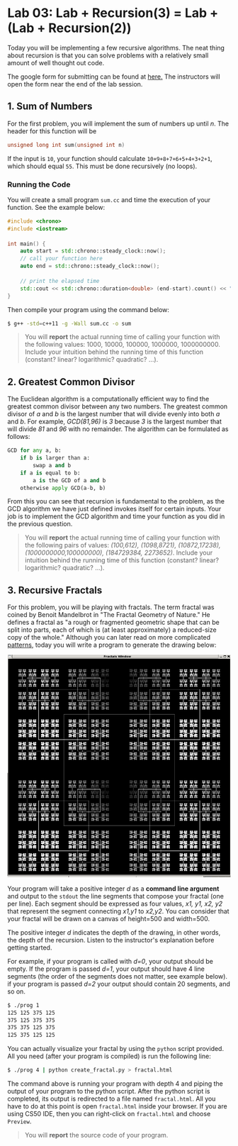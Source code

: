 # Lab 03: Lab + Recursion(3) = Lab + (Lab + Recursion(2))

Today you will be implementing a few recursive algorithms. The neat thing about recursion is that you can solve problems with a relatively small amount of well thought out code.

The google form for submitting can be found at [here.](https://docs.google.com/forms/d/e/1FAIpQLSd43A_6lWQOpTA5uFMDK90GErP6kyfgBkeUvFJ87HI-CT02RA/viewform?usp=sf_link) The instructors will open the form near the end of the lab session.

## 1. Sum of Numbers

For the first problem, you will implement the sum of numbers up until _n_. The header for this function will be

```c++
unsigned long int sum(unsigned int n)
```

If the input is `10`, your function should calculate `10+9+8+7+6+5+4+3+2+1`, which should equal `55`.  This must be done recursively (no loops).

### Running the Code

You will create a small program `sum.cc` and time the execution of your function.  See the example below:

```c++
#include <chrono>
#include <iostream>

int main() {
    auto start = std::chrono::steady_clock::now();
    // call your function here
    auto end = std::chrono::steady_clock::now();
    
    // print the elapsed time
    std::cout << std::chrono::duration<double> (end-start).count() << " seconds" << std::endl;
}
```

Then compile your program using the command below:
```bash
$ g++ -std=c++11 -g -Wall sum.cc -o sum
```

>You will **report** the actual running time of calling your function with the following values: 1000, 10000, 100000, 1000000, 1000000000.  Include your intuition behind the running time of this function (constant? linear? logarithmic? quadratic? ...).


## 2. Greatest Common Divisor

The Euclidean algorithm is a computationally efficient way to find the greatest common divisor between any two numbers.
The greatest common divisor of _a_ and _b_ is the largest number that will divide evenly into both _a_ and _b_.
For example, _GCD(81,96)_ is _3_ because _3_ is the largest number that will divide _81_ and _96_ with no remainder.  The algorithm can be formulated as follows:

```python
GCD for any a, b:
    if b is larger than a:
        swap a and b
    if a is equal to b:
        a is the GCD of a and b
    otherwise apply GCD(a-b, b)
```

From this you can see that recursion is fundamental to the problem, as the GCD algorithm we have just defined invokes itself for certain inputs.  Your job is to implement the GCD algorithm and time your function as you did in the previous question.

>You will **report** the actual running time of calling your function with the following pairs of values: _(100,612), (1098,8721), (10872,17238), (1000000000,100000000), (184729384, 2273652)_.  Include your intuition behind the running time of this function (constant? linear? logarithmic? quadratic? ...).


## 3. Recursive Fractals

For this problem, you will be playing with fractals.  The term fractal was coined by Benoit Mandelbrot in "The Fractal Geometry of Nature."  He defines a fractal as "a rough or fragmented geometric shape that can be split into parts, each of which is (at least approximately) a reduced-size copy of the whole."  Although you can later read on more complicated [patterns](http://natureofcode.com/book/chapter-8-fractals/), today you will write a program to generate the drawing below:

<img src="./big.2.png" width="600">

Your program will take a positive integer _d_ as a **command line argument** and output to the `stdout` the line segments that compose your fractal (one per line).  Each segment should be expressed as four values, _x1, y1, x2, y2_ that represent the segment connecting _x1,y1_ to _x2,y2_.  You can consider that your fractal will be drawn on a canvas of height=500 and width=500.

The positive integer _d_ indicates the depth of the drawing, in other words, the depth of the recursion.   Listen to the instructor's explanation before getting started.

For example, if your program is called with _d=0_, your output should be empty.  If the program is passed _d=1_, your output should have 4 line segments (the order of the segments does not matter, see example below).  if your program is passed _d=2_ your output should contain 20 segments, and so on.

```bash
$ ./prog 1
125 125 375 125
375 125 375 375
375 375 125 375
125 375 125 125
```

You can actually visualize your fractal by using the `python` script provided.  All you need (after your program is compiled) is run the following line:

```bash
$ ./prog 4 | python create_fractal.py > fractal.html
```

The command above is running your program with depth 4 and piping the output of your program to the python script.  After the python script is completed, its output is redirected to a file named `fractal.html`.   All you have to do at this point is open `fractal.html` inside your browser.  If you are using CS50 IDE, then you can right-click on `fractal.html` and choose `Preview`.

>You will **report** the source code of your program.
